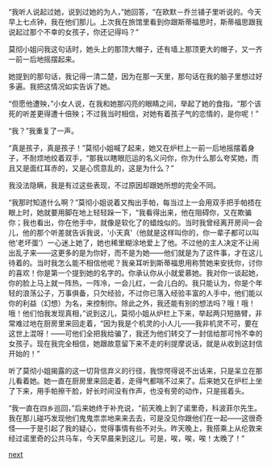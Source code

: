 
“我听人说起过她，说到过她的为人，”她回答，“在欧默－乔兰铺子里听说的。今天早上七点钟，我在他们那儿。上次我在旅馆里看到你跟斯蒂福思时，斯蒂福思跟我说起过那个不幸的女孩子，你还记得吗？”

莫彻小姐问我这句话时，她头上的那顶大帽子，还有墙上那顶更大的帽子，又一齐一前一后地摇摆起来。

她提到的那句话，我记得一清二楚，因为在那一天里，那句话在我的脑子里想过好多遍。我把这情况如实告诉了她。

“但愿他遭殃，”小女人说，在我和她那闪亮的眼睛之间，举起了她的食指，“那个该死的听差更得遭十倍殃；不过我当时相信，对她有着孩子气的恋情的，是你呢！”

“我？”我重复了一声。

“真是孩子，真是孩子！”莫彻小姐喊了起来，她又在炉栏上一前一后地摇摆着身子，不耐烦地绞着双手，“那我以瞎眼厄运的名义问你，你为什么那么夸奖她，而且又是面红耳赤的，又是心慌意乱的，这是为什么？”

我没法隐瞒，我是有过这些表现，不过原因却跟她所想的完全不同。

“我那时知道什么啊？”莫彻小姐说着又掏出手帕，每当过上一会用双手把手帕捂在眼上时，她就要用脚在地上轻轻跺一下，“我看得出来，他在阻碍你，又在欺骗你；我也看出，你在他手中，就像是软化了的蜡烛似的。当时我曾经离开房间一会儿，他的那个听差就告诉我说，‘小天真’（他就是这样叫你的，你一辈子都可以叫他‘老坏蛋’）一心迷上她了，她也稀里糊涂地爱上了他。不过他的主人决定不让闹出乱子来——这更多的是为你好，而不是为她——他们就是为了这件事，才在这儿待着的。当时我怎么能不相信他呢？我亲耳听到斯蒂福思用称赞她来安抚你，讨你的喜欢！你是第一个提到她的名字的。你承认你从小就爱慕她。我对你一谈起她，你的脸上马上就一阵热，一阵冷，一会儿红，一会儿白的。我只能认为，你是个年轻的浪荡公子，万事俱备，只欠经验，不过你已落入经验丰富的人手中，他们能以你的利益（幻想）为名，来控制你。除此之外，我还能有别的想法吗？哦！哦！哦！他们怕我发现真相，”说到这儿，莫彻小姐从炉栏上下来，举起两只短胳臂，非常难过地在厨房里来回走着，“因为我是个机灵的小人儿——我非机灵不可，要在这世上混呀！——可他们全把我给骗了，我还为他们转交了一封信给那可怜不幸的女孩子。现在我完全相信，她跟故意留下来不走的利提摩说话，就是从收到这封信开始的！”

听了莫彻小姐揭露的这一切背信弃义的行径，我惊愕得说不出话来，只是呆立在那儿看着她。她一直在厨房里来回走着，走得气都喘不过来了。后来她又在炉栏上坐了下来，用手帕擦干脸，好长时间没有作声，也没有旁的动作，只是摇着头。

“我一直在四乡巡回，”后来她终于补充说，“前天晚上到了诺里奇，科波菲尔先生。我在那儿碰巧发现他们鬼鬼祟祟地来来去去，可是没见你跟他们在一起——这很奇怪——于是引起了我的疑心，觉得事情有些不对头。昨天晚上，我搭乘上从伦敦来经过诺里奇的公共马车，今天早晨来到这儿。可是，唉，唉，唉！太晚了！”

[next](page414)